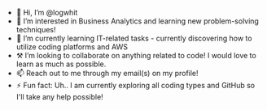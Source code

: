 - 👋 Hi, I’m @logwhit
- 👀 I’m interested in Business Analytics and learning new problem-solving techniques!
- 💪 I’m currently learning IT-related tasks - currently discovering how to utilize coding platforms and AWS
- ⚒️ I’m looking to collaborate on anything related to code! I would love to learn as much as possible.
- 📫 Reach out to me through my email(s) on my profile!
- ⚡ Fun fact: Uh.. I am currently exploring all coding types and GitHub so I'll take any help possible!

<!---
logwhit/logwhit is a ✨ special ✨ repository because its `README.md` (this file) appears on your GitHub profile.
You can click the Preview link to take a look at your changes.
--->
